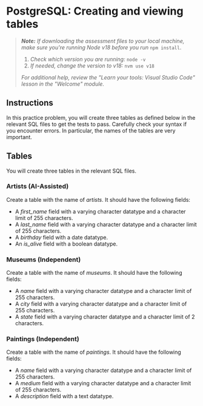 # PostgreSQL: Creating and viewing tables

> _**Note:** If downloading the assessment files to your local machine, make sure you're running Node v18 before you run_ `npm install`.
> 
> 1. _Check which version you are running:_ `node -v`
> 2. _If needed, change the version to v18:_ `nvm use v18`
> 
> _For additional help, review the "Learn your tools: Visual Studio Code" lesson in the "Welcome" module._

## Instructions

In this practice problem, you will create three tables as defined below in the relevant SQL files to get the tests to pass. Carefully check your syntax if you encounter errors. In particular, the names of the tables are very important.

## Tables

You will create three tables in the relevant SQL files.

### Artists (AI-Assisted)

Create a table with the name of _artists_. It should have the following fields:

- A _first_name_ field with a varying character datatype and a character limit of 255 characters.
- A _last_name_ field with a varying character datatype and a character limit of 255 characters.
- A _birthday_ field with a date datatype.
- An _is_alive_ field with a boolean datatype.

### Museums (Independent)

Create a table with the name of _museums_. It should have the following fields:

- A _name_ field with a varying character datatype and a character limit of 255 characters.
- A _city_ field with a varying character datatype and a character limit of 255 characters.
- A _state_ field with a varying character datatype and a character limit of 2 characters.

### Paintings (Independent)

Create a table with the name of _paintings_. It should have the following fields:

- A _name_ field with a varying character datatype and a character limit of 255 characters.
- A _medium_ field with a varying character datatype and a character limit of 255 characters.
- A _description_ field with a text datatype.